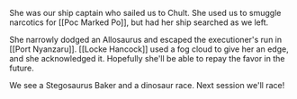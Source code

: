 She was our ship captain who sailed us to Chult. She used us to smuggle narcotics for [[Poc Marked Po]], but had her ship searched as we left.

She narrowly dodged an Allosaurus and escaped the executioner's run in [[Port Nyanzaru]]. [[Locke Hancock]] used a fog cloud to give her an edge, and she acknowledged it. Hopefully she'll be able to repay the favor in the future.

We see a Stegosaurus Baker and a dinosaur race. Next session we'll race!